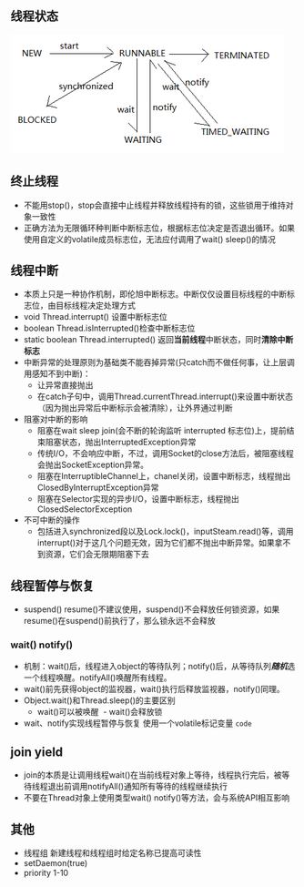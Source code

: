 ## 线程状态
![状态图](https://github.com/luoruiAlex/blogs/blob/master/java/highconcurrency/thread.png)

## 终止线程
- 不能用stop()，stop会直接中止线程并释放线程持有的锁，这些锁用于维持对象一致性
- 正确方法为无限循环种判断中断标志位，根据标志位决定是否退出循环。如果使用自定义的volatile成员标志位，无法应付调用了wait() sleep()的情况

## 线程中断
- 本质上只是一种协作机制，即伦旭中断标志。中断仅仅设置目标线程的中断标志位，由目标线程决定处理方式
- void Thread.interrupt() 设置中断标志位
- boolean Thread.isInterrupted()检查中断标志位
- static boolean Thread.interrupted() 返回**当前线程**中断状态，同时**清除中断标志**
- 中断异常的处理原则为基础类不能吞掉异常(只catch而不做任何事，让上层调用感知不到中断)：
  - 让异常直接抛出
  - 在catch子句中，调用Thread.currentThread.interrupt()来设置中断状态（因为抛出异常后中断标示会被清除），让外界通过判断
- 阻塞对中断的影响
  - 阻塞在wait sleep join(会不断的轮询监听 interrupted 标志位)上，提前结束阻塞状态，抛出InterruptedException异常
  - 传统I/O，不会响应中断，不过，调用Socket的close方法后，被阻塞线程会抛出SocketException异常。
  - 阻塞在InterruptibleChannel上，chanel关闭，设置中断标志，线程抛出ClosedByInterruptException异常
  - 阻塞在Selector实现的异步I/O，设置中断标志，线程抛出ClosedSelectorException
- 不可中断的操作
  - 包括进入synchronized段以及Lock.lock()，inputSteam.read()等，调用interrupt()对于这几个问题无效，因为它们都不抛出中断异常。如果拿不到资源，它们会无限期阻塞下去

## 线程暂停与恢复
- suspend() resume()不建议使用，suspend()不会释放任何锁资源，如果resume()在suspend()前执行了，那么锁永远不会释放
### wait() notify()
- 机制：wait()后，线程进入object的等待队列；notify()后，从等待队列***随机***选一个线程唤醒。notifyAll()唤醒所有线程。
- wait()前先获得object的监视器，wait()执行后释放监视器，notify()同理。
- Object.wait()和Thread.sleep()的主要区别
  - wait()可以被唤醒
  - wait()会释放锁
- wait、notify实现线程暂停与恢复 使用一个volatile标记变量
`code`

## join yield
- join的本质是让调用线程wait()在当前线程对象上等待，线程执行完后，被等待线程退出前调用notifyAll()通知所有等待的线程继续执行
- 不要在Thread对象上使用类型wait() notify()等方法，会与系统API相互影响

## 其他
- 线程组 新建线程和线程组时给定名称已提高可读性
- setDaemon(true)
- priority 1-10

